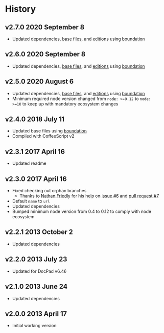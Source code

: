 # History

## v2.7.0 2020 September 8

-   Updated dependencies, [base files](https://github.com/bevry/base), and [editions](https://editions.bevry.me) using [boundation](https://github.com/bevry/boundation)

## v2.6.0 2020 September 8

-   Updated dependencies, [base files](https://github.com/bevry/base), and [editions](https://editions.bevry.me) using [boundation](https://github.com/bevry/boundation)

## v2.5.0 2020 August 6

-   Updated dependencies, [base files](https://github.com/bevry/base), and [editions](https://editions.bevry.me) using [boundation](https://github.com/bevry/boundation)
-   Minimum required node version changed from `node: >=0.12` to `node: >=10` to keep up with mandatory ecosystem changes

## v2.4.0 2018 July 11

-   Updated base files using [boundation](https://github.com/bevry/boundation)
-   Compiled with CoffeeScript v2

## v2.3.1 2017 April 16

-   Updated readme

## v2.3.0 2017 April 16

-   Fixed checking out orphan branches
    -   Thanks to [Nathan Friedly](https://github.com/nfriedly) for his help on [issue #6](https://github.comdocpad/docpad-plugin-repocloner/issues/6) and [pull request #7](https://github.comdocpad/docpad-plugin-repocloner/pull/7)
-   Default `name` to `url`
-   Updated dependencies
-   Bumped minimum node version from 0.4 to 0.12 to comply with node ecosystem

## v2.2.1 2013 October 2

-   Updated dependencies

## v2.2.0 2013 July 23

-   Updated for DocPad v6.46

## v2.1.0 2013 June 24

-   Updated dependencies

## v2.0.0 2013 April 17

-   Initial working version
